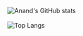 ![Anand's GitHub stats](https://github-readme-stats.vercel.app/api?username=Techseeker-404&show_icons=true&theme=gruvbox&include_all_commits&count_private=true)
<br>
<br>
![Top Langs](https://github-readme-stats.vercel.app/api/top-langs/?username=Techseeker-404&langs_count=10&hide=Jupyter_Notebook&show_icons=true&theme=gruvbox&include_all_commits&count_private=true)

